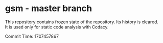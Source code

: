 # gsm - master branch

This repository contains frozen state of the repository.
Its history is cleared. It is used only for static code
analysis with Codacy.

Commit Time: 1707457867